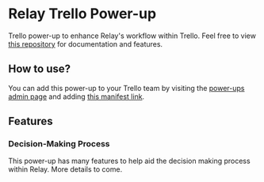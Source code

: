 # Relay Trello Power-up
Trello power-up to enhance Relay's workflow within Trello. Feel free to view [this repository](https://gitlab.com/relay_sc/relay-trello-powerup) for documentation and features.

## How to use?
You can add this power-up to your Trello team by visiting the [power-ups admin page](https://trello.com/power-ups/admin) and adding [this manifest link](https://relay_sc.gitlab.io/relay-trello-powerup/manifest.json).

## Features
### Decision-Making Process
This power-up has many features to help aid the decision making process within Relay. More details to come.
